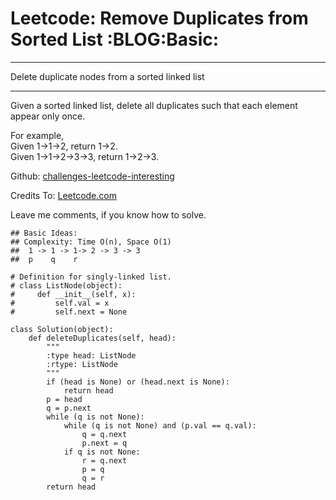 # Leetcode: Remove Duplicates from Sorted List     :BLOG:Basic:


---

Delete duplicate nodes from a sorted linked list  

---

Given a sorted linked list, delete all duplicates such that each element appear only once.  

For example,  
Given 1->1->2, return 1->2.  
Given 1->1->2->3->3, return 1->2->3.  

Github: [challenges-leetcode-interesting](https://github.com/DennyZhang/challenges-leetcode-interesting/tree/master/remove-duplicates-from-sorted-list)  

Credits To: [Leetcode.com](https://leetcode.com/problems/remove-duplicates-from-sorted-list/description/)  

Leave me comments, if you know how to solve.  

    ## Basic Ideas: 
    ## Complexity: Time O(n), Space O(1)
    ##  1 -> 1 -> 1-> 2 -> 3 -> 3
    ##  p    q    r
    
    # Definition for singly-linked list.
    # class ListNode(object):
    #     def __init__(self, x):
    #         self.val = x
    #         self.next = None
    
    class Solution(object):
        def deleteDuplicates(self, head):
            """
            :type head: ListNode
            :rtype: ListNode
            """
            if (head is None) or (head.next is None):
                return head
            p = head
            q = p.next
            while (q is not None):
                while (q is not None) and (p.val == q.val):
                    q = q.next
                    p.next = q
                if q is not None:
                    r = q.next
                    p = q
                    q = r
            return head